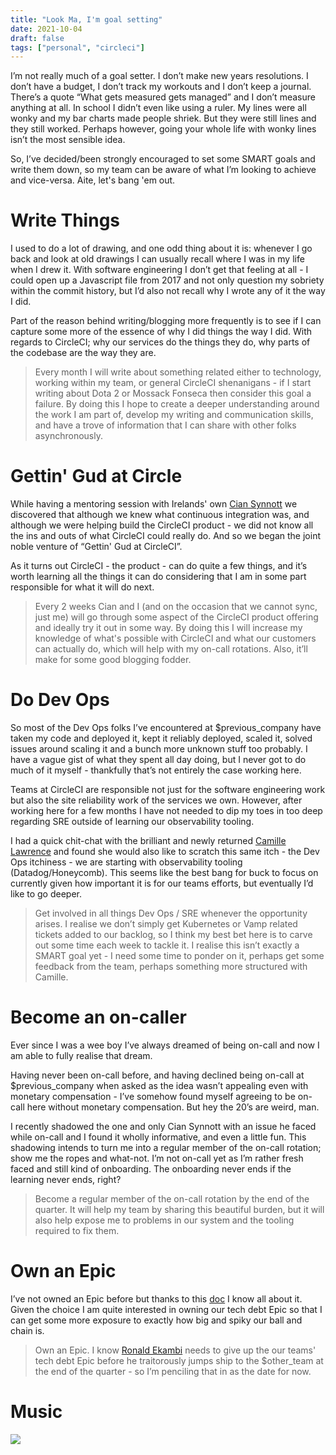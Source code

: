 ```yaml
---
title: "Look Ma, I'm goal setting"
date: 2021-10-04
draft: false
tags: ["personal", "circleci"]
---
```


I’m not really much of a goal setter. I don’t make new years resolutions. I don’t have a budget, I don’t track my workouts and I don’t keep a journal. There’s a quote “What gets measured gets managed” and I don’t measure anything at all. In school I didn’t even like using a ruler. My lines were all wonky and my bar charts made people shriek. But they were still lines and they still worked. Perhaps however, going your whole life with wonky lines isn’t the most sensible idea.

So, I’ve decided/been strongly encouraged to set some SMART goals and write them down, so my team can be aware of what I’m looking to achieve and vice-versa. Aite, let's bang 'em out.

# Write Things
I used to do a lot of drawing, and one odd thing about it is: whenever I go back and look at old drawings I can usually recall where I was in my life when I drew it. With software engineering I don’t get that feeling at all - I could open up a Javascript file from 2017 and not only question my sobriety within the commit history, but I’d also not recall why I wrote any of it the way I did.

Part of the reason behind writing/blogging more frequently is to see if I can capture some more of the essence of why I did things the way I did. With regards to CircleCI; why our services do the things they do, why parts of the codebase are the way they are.

> Every month I will write about something related either to technology, working within my team, or general CircleCI shenanigans - if I start writing about Dota 2 or Mossack Fonseca then consider this goal a failure. By doing this I hope to create a deeper understanding around the work I am part of, develop my writing and communication skills, and have a trove of information that I can share with other folks asynchronously.

# Gettin' Gud at Circle
While having a mentoring session with Irelands' own [Cian Synnott](https://emauton.org/about/) we discovered that although we knew what continuous integration was, and although we were helping build the CircleCI product - we did not know all the ins and outs of what CircleCI could really do. And so we began the joint noble venture of “Gettin' Gud at CircleCI”.

As it turns out CircleCI - the product - can do quite a few things, and it’s worth learning all the things it can do considering that I am in some part responsible for what it will do next.

> Every 2 weeks Cian and I (and on the occasion that we cannot sync, just me) will go through some aspect of the CircleCI product offering and ideally try it out in some way. By doing this I will increase my knowledge of what's possible with CircleCI and what our customers can actually do, which will help with my on-call rotations. Also, it’ll make for some good blogging fodder.

# Do Dev Ops
So most of the Dev Ops folks I’ve encountered at $previous_company have taken my code and deployed it, kept it reliably deployed, scaled it, solved issues around scaling it and a bunch more unknown stuff too probably. I have a vague gist of what they spent all day doing, but I never got to do much of it myself - thankfully that’s not entirely the case working here.

Teams at CircleCI are responsible not just for the software engineering work but also the site reliability work of the services we own. However, after working here for a few months I have not needed to dip my toes in too deep regarding SRE outside of learning our observability tooling.

I had a quick chit-chat with the brilliant and newly returned [Camille Lawrence](https://github.com/gocamille) and found she would also like to scratch this same itch - the Dev Ops itchiness - we are starting with observability tooling (Datadog/Honeycomb). This seems like the best bang for buck to focus on currently given how important it is for our teams efforts, but eventually I’d like to go deeper.

> Get involved in all things Dev Ops / SRE whenever the opportunity arises. I realise we don’t simply get Kubernetes or Vamp related tickets added to our backlog, so I think my best bet here is to carve out some time each week to tackle it. I realise this isn’t exactly a SMART goal yet - I need some time to ponder on it, perhaps get some feedback from the team, perhaps something more structured with Camille.

# Become an on-caller

Ever since I was a wee boy I’ve always dreamed of being on-call and now I am able to fully realise that dream.

Having never been on-call before, and having declined being on-call at $previous_company when asked as the idea wasn’t appealing even with monetary compensation - I’ve somehow found myself agreeing to be on-call here without monetary compensation. But hey the 20’s are weird, man.

I recently shadowed the one and only Cian Synnott with an issue he faced while on-call and I found it wholly informative, and even a little fun. This shadowing intends to turn me into a regular member of the on-call rotation; show me the ropes and what-not. I’m not on-call yet as I’m rather fresh faced and still kind of onboarding. The onboarding never ends if the learning never ends, right?

> Become a regular member of the on-call rotation by the end of the quarter. It will help my team by sharing this beautiful burden, but it will also help expose me to problems in our system and the tooling required to fix them.

# Own an Epic

I’ve not owned an Epic before but thanks to this [doc](sorry-internal-circleci-doc) I know all about it. Given the choice I am quite interested in owning our tech debt Epic so that I can get some more exposure to exactly how big and spiky our ball and chain is.

> Own an Epic. I know [Ronald Ekambi](https://github.com/roncodingenthusiast) needs to give up the our teams' tech debt Epic before he traitorously jumps ship to the $other_team at the end of the quarter - so I’m penciling that in as the date for now.

# Music
[![](https://img.youtube.com/vi/6AzuDgM69TI/default.jpg)](https://youtu.be/6AzuDgM69TI)

